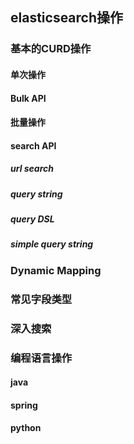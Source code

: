 ## elasticsearch操作

### 基本的CURD操作

#### 单次操作

#### Bulk API

#### 批量操作

#### search API

##### url search

##### query string

##### query DSL

##### simple query string

### Dynamic Mapping

### 常见字段类型

### 深入搜索

### 编程语言操作

#### java

#### spring

#### python